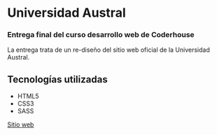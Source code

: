 # Universidad Austral

### Entrega final del curso desarrollo web de Coderhouse

La entrega trata de un re-diseño del sitio web oficial de la Universidad Austral.

## Tecnologías utilizadas

- HTML5
- CSS3
- SASS

[Sitio web](https://austral.netlify.com/) 
